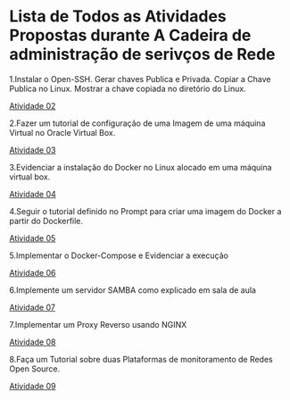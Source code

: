 # Lista de Todos as Atividades Propostas durante A Cadeira de administração de serivços de Rede

1.Instalar o Open-SSH. Gerar chaves Publica e Privada. Copiar a Chave Publica no Linux. Mostrar a chave copiada no diretório do Linux. 

[Atividade 02](https://github.com/Progamadordepretendencia/asr-2-4-2/tree/main/atividades-02)

2.Fazer um tutorial de configuração de uma Imagem de uma máquina Virtual no Oracle Virtual Box. 

[Atividade 03](https://github.com/Progamadordepretendencia/asr-2-4-2/tree/main/atividades-03)

3.Evidenciar a instalação do Docker no Linux alocado em uma máquina virtual box.

[Atividade 04](https://github.com/Progamadordepretendencia/asr-2-4-2/tree/main/atividades-04)

4.Seguir o tutorial definido no Prompt para criar uma imagem do Docker a partir do Dockerfile.

[Atividade 05](https://github.com/Progamadordepretendencia/asr-2-4-2/tree/main/atividades-05)

5.Implementar o Docker-Compose e Evidenciar a execução

[Atividade 06](https://github.com/Progamadordepretendencia/asr-2-4-2/tree/main/atividades-06)

6.Implemente um servidor SAMBA como explicado em sala de aula

[Atividade 07](https://github.com/Progamadordepretendencia/asr-2-4-2/tree/main/atividades-07)

7.Implementar um Proxy Reverso usando NGINX

[Atividade 08](https://github.com/Progamadordepretendencia/asr-2-4-2/tree/main/atividades-08)

8.Faça um Tutorial sobre duas Plataformas de monitoramento de Redes Open Source. 

[Atividade 09](https://github.com/Progamadordepretendencia/asr-2-4-2/tree/main/atividades-09)



